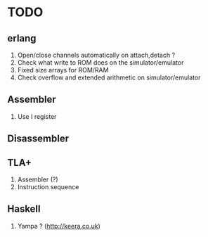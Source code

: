 TODO
====

erlang
------
1.  Open/close channels automatically on attach,detach ?
2.  Check what write to ROM does on the simulator/emulator
3.  Fixed size arrays for ROM/RAM
4.  Check overflow and extended arithmetic on simulator/emulator


Assembler
---------
1. Use I register 

Disassembler
------------

TLA+
----
1. Assembler (?)
2. Instruction sequence

Haskell
-------
1. Yampa ? (http://keera.co.uk)
